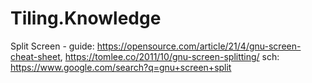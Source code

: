 # Tiling.Knowledge
Split Screen - guide: https://opensource.com/article/21/4/gnu-screen-cheat-sheet, https://tomlee.co/2011/10/gnu-screen-splitting/ sch: https://www.google.com/search?q=gnu+screen+split
